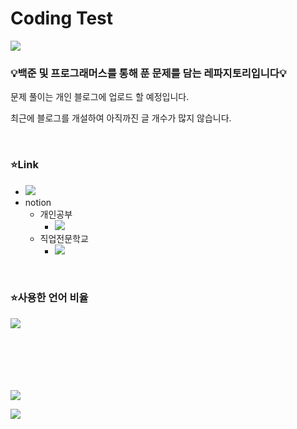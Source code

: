 # Coding Test
<img src="https://capsule-render.vercel.app/api?type=waving&color=BDBDC8&height=300&section=header&text=내용%20참고&fontSize=70&fontColor=ffffff" />
<h3>💡백준 및 프로그래머스를 통해 푼 문제를 담는 레파지토리입니다💡</h3>

문제 풀이는 개인 블로그에 업로드 할 예정입니다.

최근에 블로그를 개설하여 아직까진 글 개수가 많지 않습니다.

<br/>

<h3>⭐Link</h3>

<ul>
  <li>
    <a href="https://eun-developer.tistory.com/" target="_blank">
      <img src="https://img.shields.io/badge/Tistory-FD5F07?style=for-the-badget&logo=tistory&logoColor=white"/>
    </a>
  </li>
  <li><span>notion</span>
    <ul> 
      <li><span>개인공부</span>
        <ul>
          <li>
            <a href="https://pool-cover-73b.notion.site/STUDY-5450635467b146e7a6a21c6faeb92099?pvs=4" target="_blank">
              <img src="https://img.shields.io/badge/Notion-ffffff?style=for-the-badget&logo=notion&logoColor=black"/>
            </a>
          </li>
        </ul>
      </li>
      <li><span>직업전문학교</span>
        <ul>
          <li>
            <a href="https://pool-cover-73b.notion.site/Share-742e3aa2c7b74648ae79f07f9af35e67?pvs=4" target="_blank">
              <img src="https://img.shields.io/badge/Notion-ffffff?style=for-the-badget&logo=notion&logoColor=black"/>
            </a>
          </li>
        </ul>
      </li>
    </ul>
    
  </li>
</ul>

<br/>

<h3>⭐사용한 언어 비율</h3>

<img src="https://github-readme-stats.vercel.app/api/top-langs/?username=JjungEeunAae&layout=compact">

<br/><br/><br/><br/><br/>
<a href="https://hits.seeyoufarm.com"><img src="https://hits.seeyoufarm.com/api/count/incr/badge.svg?url=https%3A%2F%2Fgithub.com%2Fgjbae1212%2Fhit-counter&count_bg=%23FF6739&title_bg=%23949494&icon=googleads.svg&icon_color=%23515151&title=%EB%B0%A9%EB%AC%B8%EC%9E%90+%EC%88%98&edge_flat=false"/></a>

<img src="https://capsule-render.vercel.app/api?type=waving&color=BDBDC8&height=150&section=footer" />

